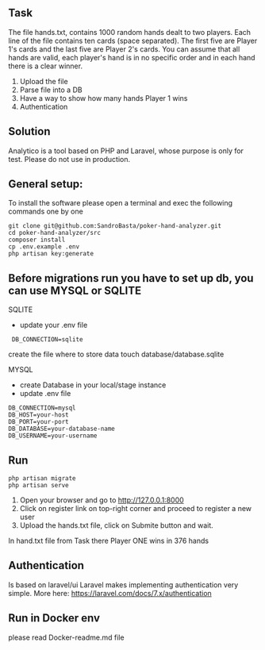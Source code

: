 ## Task
The file hands.txt, contains 1000 random hands dealt to two players. Each line of the file contains ten cards (space separated).
The first five are Player 1's cards and the last five are Player 2's cards. 
You can assume that all hands are valid, each player's hand is in no specific order and in each hand there is a clear winner.

1. Upload the file
2. Parse file into a DB
3. Have a way to show how many hands Player 1 wins
4. Authentication

## Solution
Analytico is a tool based on PHP and Laravel, whose purpose is only for test. Please do not use in production.

## General setup:

To install the software please open a terminal and exec the following commands one by one

```
git clone git@github.com:SandroBasta/poker-hand-analyzer.git
cd poker-hand-analyzer/src
composer install
cp .env.example .env
php artisan key:generate
```

## Before migrations run you have to set up db, you can use MYSQL or SQLITE

SQLITE
- update your .env file 

```
 DB_CONNECTION=sqlite
```
create the file where to store data
touch database/database.sqlite

MYSQL
- create Database in your local/stage instance 
- update .env file 
```
DB_CONNECTION=mysql
DB_HOST=your-host
DB_PORT=your-port
DB_DATABASE=your-database-name
DB_USERNAME=your-username
```
## Run 
```
php artisan migrate
php artisan serve
```
1. Open your browser and go to http://127.0.0.1:8000
2. Click on register link on top-right corner and proceed to register a new user
3. Upload the hands.txt file, click on Submite  button and wait.

In hand.txt file from Task there Player ONE wins in 376 hands

## Authentication
Is based on laravel/ui
Laravel makes implementing authentication very simple. 
More here: https://laravel.com/docs/7.x/authentication

## Run in Docker env
please read Docker-readme.md file

